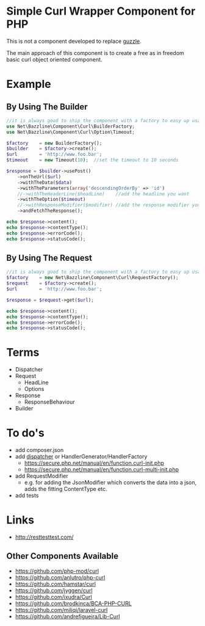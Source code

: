 # Simple Curl Wrapper Component for PHP

This is not a component developed to replace [guzzle](http://docs.guzzlephp.org/en/latest/).

The main approach of this component is to create a free as in freedom basic curl object oriented component.

# Example

## By Using The Builder

```php
//it is always good to ship the component with a factory to easy up usage
use Net\Bazzline\Component\Curl\BuilderFactory;
use Net\Bazzline\Component\Curl\Option\Timeout;

$factory    = new BuilderFactory();
$builder    = $factory->create();
$url        = 'http://www.foo.bar';
$timeout    = new Timeout(10);  //set the timeout to 10 seconds

$response = $builder->usePost()
    ->onTheUrl($url)
    ->withTheData($data)
    ->withTheParameters(array('descendingOrderBy' => 'id')
    //->withTheHeaderLine($headLine)    //add the headline you want
    ->withTheOption($timeout)
    //->withResponseModifier($modifier) //add the response modifier you want
    ->andFetchTheResponse();

echo $response->content();
echo $response->contentType();
echo $response->errorCode();
echo $response->statusCode();
```

## By Using The Request

```php
//it is always good to ship the component with a factory to easy up usage
$factory    = new Net\Bazzline\Component\Curl\RequestFactory();
$request    = $factory->create();
$url        = 'http://www.foo.bar';

$response = $request->get($url);

echo $response->content();
echo $response->contentType();
echo $response->errorCode();
echo $response->statusCode();
```

# Terms

* Dispatcher
* Request
    * HeadLine
    * Options
* Response
    * ResponseBehaviour
* Builder

# To do's

* add composer.json
* add [dispatcher](https://github.com/jyggen/curl/blob/master/src/Dispatcher.php) or HandlerGenerator/HandlerFactory
    * https://secure.php.net/manual/en/function.curl-init.php
    * https://secure.php.net/manual/en/function.curl-multi-init.php
* add RequestModifier
    * e.g. for adding the JsonModifier which converts the data into a json, adds the fitting ContentType etc.
* add tests

# Links

* http://resttesttest.com/

## Other Components Available

* https://github.com/php-mod/curl
* https://github.com/anlutro/php-curl
* https://github.com/hamstar/curl
* https://github.com/jyggen/curl
* https://github.com/ixudra/Curl
* https://github.com/brodkinca/BCA-PHP-CURL
* https://github.com/miliqi/laravel-curl
* https://github.com/andrefigueira/Lib-Curl
